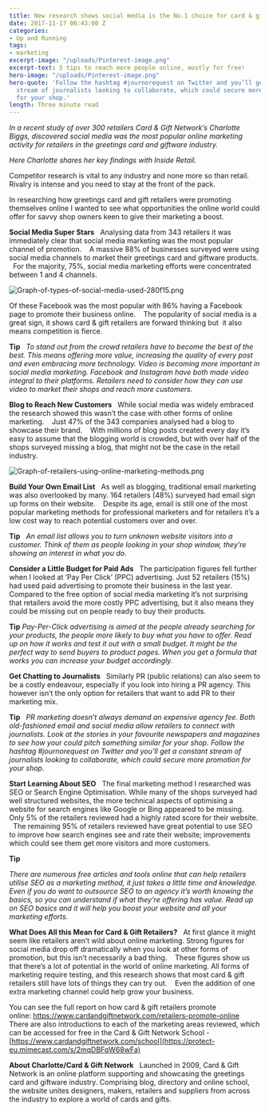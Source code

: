 ```yaml
---
title: New research shows social media is the No.1 choice for card & gift retailers
date: 2017-11-17 06:43:00 Z
categories:
- Up and Running
tags:
- marketing
excerpt-image: "/uploads/Pinterest-image.png"
excerpt-text: 5 tips to reach more people online, mostly for free!
hero-image: "/uploads/Pinterest-image.png"
hero-quote: 'Follow the hashtag #journorequest on Twitter and you’ll get a constant
  stream of journalists looking to collaborate, which could secure more promotion
  for your shop.'
length: Three minute read
---
```


*In a recent study of over 300 retailers Card & Gift Network’s Charlotte Biggs, discovered social media was the most popular online marketing activity for retailers in the greetings card and giftware industry.*

*Here Charlotte shares her key findings with Inside Retail.*

Competitor research is vital to any industry and none more so than retail. Rivalry is intense and you need to stay at the front of the pack.

In researching how greetings card and gift retailers were promoting themselves online I wanted to see what opportunities the online world could offer for savvy shop owners keen to give their marketing a boost.

**Social Media Super Stars**
 
Analysing data from 343 retailers it was immediately clear that social media marketing was the most popular channel of promotion. 
 
A massive 88% of businesses surveyed were using social media channels to market their greetings card and giftware products. 
 
For the majority, 75%, social media marketing efforts were concentrated between 1 and 4 channels.

![Graph-of-types-of-social-media-used-280f15.png](/uploads/Graph-of-types-of-social-media-used-280f15.png)

Of these Facebook was the most popular with 86% having a Facebook page to promote their business online. 
 
The popularity of social media is a great sign, it shows card & gift retailers are forward thinking but  it also means competition is fierce.

**Tip**
 
*To stand out from the crowd retailers have to become the best of the best. This means offering more value, increasing the quality of every post and even embracing more technology. Video is becoming more important in social media marketing. Facebook and Instagram have both made video integral to their platforms. Retailers need to consider how they can use video to market their shops and reach more customers.*

**Blog to Reach New Customers**
 
While social media was widely embraced the research showed this wasn’t the case with other forms of online marketing. 
 
Just 47% of the 343 companies analysed had a blog to showcase their brand. 
 
With millions of blog posts created every day it’s easy to assume that the blogging world is crowded, but with over half of the shops surveyed missing a blog, that might not be the case in the retail industry.

![Graph-of-retailers-using-online-marketing-methods.png](/uploads/Graph-of-retailers-using-online-marketing-methods.png)

**Build Your Own Email List**
 
As well as blogging, traditional email marketing was also overlooked by many. 164 retailers (48%) surveyed had email sign up forms on their website. 
 
Despite its age, email is still one of the most popular marketing methods for professional marketers and for retailers it’s a low cost way to reach potential customers over and over.

**Tip**
 
*An email list allows you to turn unknown website visitors into a customer. Think of them as people looking in your shop window, they’re showing an interest in what you do.*

**Consider a Little Budget for Paid Ads**
 
The participation figures fell further when I looked at ‘Pay Per Click’ (PPC) advertising. Just 52 retailers (15%) had used paid advertising to promote their business in the last year. 
 
Compared to the free option of social media marketing it’s not surprising that retailers avoid the more costly PPC advertising, but it also means they could be missing out on people ready to buy their products.

**Tip**
*Pay-Per-Click advertising is aimed at the people already searching for your products, the people more likely to buy what you have to offer. Read up on how it works and test it out with a small budget. It might be the perfect way to send buyers to product pages. When you get a formula that works you can increase your budget accordingly.*

**Get Chatting to Journalists**
 
Similarly PR (public relations) can also seem to be a costly endeavour, especially if you look into hiring a PR agency. This however isn’t the only option for retailers that want to add PR to their marketing mix.

**Tip**
 
*PR marketing doesn’t always demand an expensive agency fee. Both old-fashioned email and social media allow retailers to connect with journalists. Look at the stories in your favourite newspapers and magazines to see how your could pitch something similar for your shop. Follow the hashtag #journorequest on Twitter and you’ll get a constant stream of journalists looking to collaborate, which could secure more promotion for your shop.*

**Start Learning About SEO**
 
The final marketing method I researched was SEO or Search Engine Optimisation. While many of the shops surveyed had well structured websites, the more technical aspects of optimising a website for search engines like Google or Bing appeared to be missing.
 
Only 5% of the retailers reviewed had a highly rated score for their website. 
 
The remaining 95% of retailers reviewed have great potential to use SEO to improve how search engines see and rate their website; improvements which could see them get more visitors and more customers.

**Tip**

*There are numerous free articles and tools online that can help retailers utilise SEO as a marketing method, it just takes a little time and knowledge. Even if you do want to outsource SEO to an agency it’s worth knowing the basics, so you can understand if what they’re offering has value. Read up on SEO basics and it will help you boost your website and all your marketing efforts.*

**What Does All this Mean for Card & Gift Retailers?**
 
At first glance it might seem like retailers aren’t wild about online marketing. Strong figures for social media drop off dramatically when you look at other forms of promotion, but this isn’t necessarily a bad thing. 
 
These figures show us that there’s a lot of potential in the world of online marketing. All forms of marketing require testing, and this research shows that most card & gift retailers still have lots of things they can try out. 
 
Even the addition of one extra marketing channel could help grow your business.

You can see the full report on how card & gift retailers promote online: [https://www.cardandgiftnetwork.com/retailers-promote-online
](https://protect-eu.mimecast.com/s/aYdJBsMagYmHv)
There are also introductions to each of the marketing areas reviewed, which can be accessed for free in the Card & Gift Network School -[https://www.cardandgiftnetwork.com/school](https://protect-eu.mimecast.com/s/2mqDBFqW68wFa)

**About Charlotte/Card & Gift Network**
 
Launched in 2009, Card & Gift Network is an online platform supporting and showcasing the greetings card and giftware industry. Comprising blog, directory and online school, the website unites designers, makers, retailers and suppliers from across the industry to explore a world of cards and gifts.